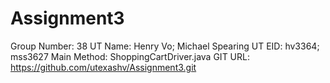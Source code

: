 # Assignment3
Group Number: 38
UT Name: Henry Vo; Michael Spearing
UT EID: hv3364; mss3627 
Main Method: ShoppingCartDriver.java 
GIT URL: https://github.com/utexashv/Assignment3.git
